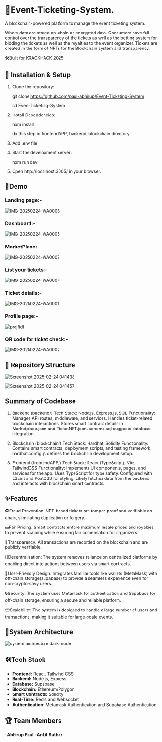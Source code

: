 # 🚀Event-Ticketing-System.

A blockchain-powered platform to manage the event ticketing system.

Where data are stored on-chain as encrypted data. Consumers have full control over the transparency of the tickets as well as the betting system for bidding the tickets as well as the royalties to the event organizer. Tickets are created in the form of NFTs for the Blockchain system and transparency.

🛠Built for KRACKHACK 2025


## 🚀 Installation & Setup


1. Clone the repository:
 
   git clone https://github.com/paul-abhirup/Event-Ticketing-System

   cd Even-Ticketing-System


2. Install Dependencies:
    
   npm install

   do this step in frontendAPP, backend, blockchain directory.

3. Add .env file 
   
5. Start the development server:
    
   npm run dev 


6. Open http://localhost:3005/ in your browser.

## 🎥Demo
### Landing page:-
  ![IMG-20250224-WA0006](https://github.com/user-attachments/assets/ad128cb4-e18a-4204-8684-42c00bb68c4c)

### Dashboard:-
![IMG-20250224-WA0005](https://github.com/user-attachments/assets/0256cb74-2fa4-4f3e-97bf-95cdd4111cdf)

### MarketPlace:-
![IMG-20250224-WA0007](https://github.com/user-attachments/assets/62ff2a44-ad96-450d-9786-d33a0475bc73)

### List your tickets:-
![IMG-20250224-WA0004](https://github.com/user-attachments/assets/a7447531-5d11-4bec-9c09-14d8b5ae3051)

### Ticket details:-
![IMG-20250224-WA0001](https://github.com/user-attachments/assets/e0e9e033-85c6-41b8-9cc1-59f32090ccb3)

### Profile page:-
![projfidf](https://github.com/user-attachments/assets/113e5b9d-7cc3-4ec4-bbcd-87357477ba34)

### QR code for ticket check:-
![IMG-20250224-WA0002](https://github.com/user-attachments/assets/96dc1e4b-a90c-471a-8bbb-a0e3c816b224)


 ## 📁 Repository Structure

![Screenshot 2025-02-24 041438](https://github.com/user-attachments/assets/7809f535-4619-42ea-b773-b8dc0caeeeac)

![Screenshot 2025-02-24 041457](https://github.com/user-attachments/assets/828236f1-0f08-4a47-8ba2-7872a79d9bbf)


## Summary of Codebase
1. Backend (backend/)
Tech Stack: Node.js, Express.js, SQL
Functionality:
               Manages API routes, middleware, and services.
               Handles ticket-related blockchain interactions.
               Stores smart contract details in Marketplace.json and TicketNFT.json.
               schema.sql suggests database integration.

 
2. Blockchain (blockchain/)
Tech Stack: Hardhat, Solidity
Functionality:
              Contains smart contracts, deployment scripts, and testing framework.
              hardhat.config.js defines the blockchain development setup.

   
4. Frontend (frontendAPP/)
Tech Stack: React (TypeScript), Vite, TailwindCSS
Functionality:
             Implements UI components, pages, and services for the app.
             Uses TypeScript for type safety.
             Configured with ESLint and PostCSS for styling.
             Likely fetches data from the backend and interacts with blockchain smart contracts.

   

 ## ✨Features
 🕵️Fraud Prevention: NFT-based tickets are tamper-proof and verifiable on-chain, sliminating duplication or forgery.

 💵Fair Pricing: Smart contracts enfore maximum resale prices and royalties to prevent scalping while ensuring fair comensation for organizers.

 📢Transparency: All transactions are recorded on the blockchain and are publicly verifiable.
 
 ⛓️Decentralization: The system removes reliance on centralized platforms by enabling direct interactions between users via smart contracts.

 🎨User-Friendly Design: Integrates familiar tools like wallets (MetaMask) with off-chain storage(supabase) to provide a seamless experience even for non-crypto-savy users.

 🔒Security: The system uses Metamask for authentication and Supabase for off-chain storage, ensuring a secure and reliable platform.

 📦Scalability: The system is designed to handle a large number of users and transactions, making it suitable for large-scale events.

 ## 💾System Architecture


![system archtecture dark mode](https://github.com/user-attachments/assets/41e09103-c6dc-4423-a3a1-b01ade33bba9)

 

 ## 🛠Tech Stack
 - **Frontend:** React, Tailwind CSS
 - **Backend:** Node.js, Express
 - **Database:** Supabase
 - **Blockchain:** Ethereum/Polygon
 - **Smart Contracts:** Solidity
 - **Real-Time:** Redis and Websocket
 - **Authentication:** Metamask Authentication and Supabase Authentication



 ## 🏆 Team Members
 
 -**Abhirup Paul**
 -**Ankit Suthar**
